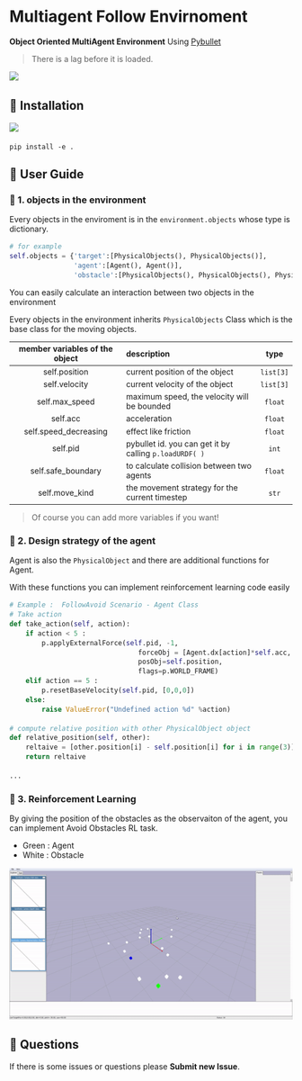 # Multiagent Follow Envirnoment

**Object Oriented MultiAgent Environment** Using [Pybullet](https://github.com/bulletphysics/bullet3)

> There is a lag before it is loaded.
<img src="images/demo.gif" width=800px>

## 🌱 Installation 
![](https://img.shields.io/badge/python-3.6.8-blue)



`pip install -e .`

## 🌱 User Guide 

### 🐋 1. objects in the environment
Every objects in the enviroment is in the `environment.objects` whose type is dictionary.

```python
# for example
self.objects = {'target':[PhysicalObjects(), PhysicalObjects()],
                'agent':[Agent(), Agent()], 
                'obstacle':[PhysicalObjects(), PhysicalObjects(), PhysicalObjects()]}
```

You can easily calculate an interaction between two objects in the environment 

Every objects in the environment inherits `PhysicalObjects` Class which is the base class for the moving objects. 

|member variables of the object| description| type|
|:-:|:--| :-:|
self.position | current position of the object| `list[3]`| 
self.velocity | current velocity of the object|`list[3]`| 
self.max_speed | maximum speed, the velocity will be bounded | `float`
self.acc | acceleration | `float`
self.speed_decreasing | effect like friction | `float`
self.pid | pybullet id. you can get it by calling `p.loadURDF( )` |  `int`
self.safe_boundary  | to calculate collision between two agents  | `float`
self.move_kind | the movement strategy for the current timestep | `str` |

> Of course you can add more variables if you want!

###  🐋 2. Design strategy of the agent

Agent is also the `PhysicalObject` and there are additional functions for Agent.

With these functions you can implement reinforcement learning code easily

```python
# Example :  FollowAvoid Scenario - Agent Class
# Take action 
def take_action(self, action):
    if action < 5 :
        p.applyExternalForce(self.pid, -1, 
                                forceObj = [Agent.dx[action]*self.acc, Agent.dy[action]*self.acc, 0],
                                posObj=self.position,
                                flags=p.WORLD_FRAME) 
    elif action == 5 :
        p.resetBaseVelocity(self.pid, [0,0,0])
    else:
        raise ValueError("Undefined action %d" %action)

# compute relative position with other PhysicalObject object
def relative_position(self, other):
    reltaive = [other.position[i] - self.position[i] for i in range(3)]
    return reltaive
    
...
```

### 🐋 3. Reinforcement Learning
By giving the position of the obstacles as the observaiton of the agent, you can implement Avoid Obstacles RL task.

* Green : Agent
* White : Obstacle

<img src="images/avoidance.gif" width=800px>


## 🌱 Questions

If there is some issues or questions please **Submit new Issue**.




